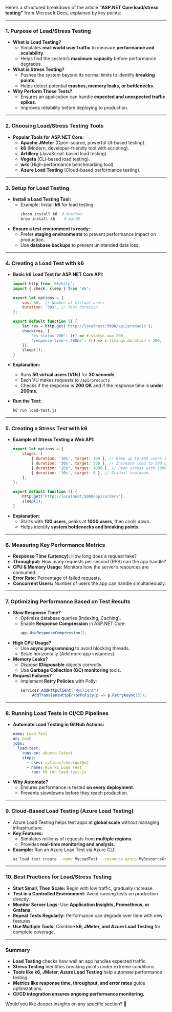 Here’s a structured breakdown of the article **"ASP.NET Core load/stress testing"** from Microsoft Docs, explained by key points:

---

### 1. **Purpose of Load/Stress Testing**  
   - **What is Load Testing?**  
     - Simulates **real-world user traffic** to measure **performance and scalability**.  
     - Helps find the system’s **maximum capacity** before performance degrades.  
   - **What is Stress Testing?**  
     - Pushes the system beyond its normal limits to identify **breaking points**.  
     - Helps detect potential **crashes, memory leaks, or bottlenecks**.  
   - **Why Perform These Tests?**  
     - Ensures an application can handle **expected and unexpected traffic spikes**.  
     - Improves reliability before deploying to production.  

---

### 2. **Choosing Load/Stress Testing Tools**  
   - **Popular Tools for ASP.NET Core:**  
     - **Apache JMeter** (Open-source, powerful UI-based testing).  
     - **k6** (Modern, developer-friendly tool with scripting).  
     - **Artillery** (JavaScript-based load testing).  
     - **Vegeta** (CLI-based load testing).  
     - **wrk** (High-performance benchmarking tool).  
     - **Azure Load Testing** (Cloud-based performance testing).  

---

### 3. **Setup for Load Testing**  
   - **Install a Load Testing Tool:**  
     - Example: Install **k6** for load testing:  
       ```bash
       choco install k6  # Windows
       brew install k6    # macOS
       ```  
   - **Ensure a test environment is ready:**  
     - Prefer **staging environments** to prevent performance impact on production.  
     - Use **database backups** to prevent unintended data loss.  

---

### 4. **Creating a Load Test with k6**  
   - **Basic k6 Load Test for ASP.NET Core API:**  
     ```javascript
     import http from 'k6/http';
     import { check, sleep } from 'k6';

     export let options = {
         vus: 50,  // Number of virtual users
         duration: '30s', // Test duration
     };

     export default function () {
         let res = http.get('http://localhost:5000/api/products');
         check(res, {
             'is status 200': (r) => r.status === 200,
             'response time < 200ms': (r) => r.timings.duration < 200,
         });
         sleep(1);
     }
     ```  
   - **Explanation:**  
     - Runs **50 virtual users (VUs)** for **30 seconds**.  
     - Each VU makes requests to `/api/products`.  
     - Checks if the response is **200 OK** and if the response time is **under 200ms**.  

   - **Run the Test:**  
     ```bash
     k6 run load-test.js
     ```  

---

### 5. **Creating a Stress Test with k6**  
   - **Example of Stress Testing a Web API:**  
     ```javascript
     export let options = {
         stages: [
             { duration: '10s', target: 100 }, // Ramp up to 100 users in 10s
             { duration: '30s', target: 500 }, // Increase load to 500 users
             { duration: '20s', target: 1000 }, // Peak stress with 1000 users
             { duration: '10s', target: 0 }, // Gradual cooldown
         ],
     };

     export default function () {
         http.get('http://localhost:5000/api/orders');
         sleep(1);
     }
     ```  
   - **Explanation:**  
     - Starts with **100 users**, peaks at **1000 users**, then cools down.  
     - Helps identify **system bottlenecks and breaking points**.  

---

### 6. **Measuring Key Performance Metrics**  
   - **Response Time (Latency):** How long does a request take?  
   - **Throughput:** How many requests per second (RPS) can the app handle?  
   - **CPU & Memory Usage:** Monitors how the server’s resources are consumed.  
   - **Error Rate:** Percentage of failed requests.  
   - **Concurrent Users:** Number of users the app can handle simultaneously.  

---

### 7. **Optimizing Performance Based on Test Results**  
   - **Slow Response Time?**  
     - Optimize database queries (Indexing, Caching).  
     - Enable **Response Compression** in ASP.NET Core:  
       ```csharp
       app.UseResponseCompression();
       ```
   - **High CPU Usage?**  
     - Use **async programming** to avoid blocking threads.  
     - Scale horizontally (Add more app instances).  
   - **Memory Leaks?**  
     - Dispose **IDisposable** objects correctly.  
     - Use **Garbage Collection (GC) monitoring** tools.  
   - **Request Failures?**  
     - Implement **Retry Policies** with Polly:  
       ```csharp
       services.AddHttpClient("MyClient")
           .AddTransientHttpErrorPolicy(p => p.RetryAsync(3));
       ```  

---

### 8. **Running Load Tests in CI/CD Pipelines**  
   - **Automate Load Testing in GitHub Actions:**  
     ```yaml
     name: Load Test
     on: push
     jobs:
       load-test:
         runs-on: ubuntu-latest
         steps:
           - uses: actions/checkout@v2
           - name: Run k6 Load Test
             run: k6 run load-test.js
     ```  
   - **Why Automate?**  
     - Ensures performance is tested **on every deployment**.  
     - Prevents slowdowns before they reach production.  

---

### 9. **Cloud-Based Load Testing (Azure Load Testing)**  
   - Azure Load Testing helps test apps at **global scale** without managing infrastructure.  
   - **Key Features:**  
     - Simulates millions of requests from **multiple regions**.  
     - Provides **real-time monitoring and analysis**.  
   - **Example:** Run an Azure Load Test via Azure CLI:  
     ```bash
     az load test create --name MyLoadTest --resource-group MyResourceGroup --test-plan test.jmx
     ```  

---

### 10. **Best Practices for Load/Stress Testing**  
   - **Start Small, Then Scale:** Begin with low traffic, gradually increase.  
   - **Test in a Controlled Environment:** Avoid running tests on production directly.  
   - **Monitor Server Logs:** Use **Application Insights, Prometheus, or Grafana**.  
   - **Repeat Tests Regularly:** Performance can degrade over time with new features.  
   - **Use Multiple Tools:** Combine **k6, JMeter, and Azure Load Testing** for complete coverage.  

---

### **Summary**  
- **Load Testing** checks how well an app handles expected traffic.  
- **Stress Testing** identifies breaking points under extreme conditions.  
- **Tools like k6, JMeter, Azure Load Testing** help automate performance testing.  
- **Metrics like response time, throughput, and error rates** guide optimizations.  
- **CI/CD integration ensures ongoing performance monitoring.**  

Would you like deeper insights on any specific section? 🚀